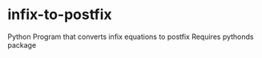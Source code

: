 # infix-to-postfix
Python Program that converts infix equations to postfix
Requires pythonds package
